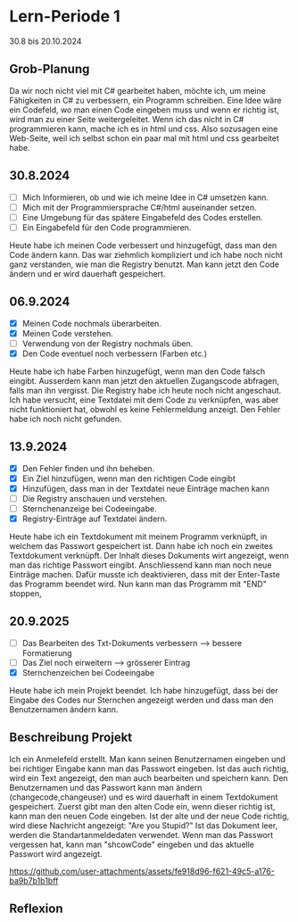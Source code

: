 # Lern-Periode 1

30.8 bis 20.10.2024

## Grob-Planung

Da wir noch nicht viel mit C# gearbeitet haben, möchte ich, um meine Fähigkeiten in C# zu verbessern, ein Programm schreiben. Eine Idee wäre ein Codefeld, wo man einen Code eingeben muss und wenn er richtig ist, wird man zu einer Seite weitergeleitet. Wenn ich das nicht in C# programmieren kann, mache ich es in html und css. Also sozusagen eine Web-Seite, weil ich selbst schon ein paar mal mit html und css gearbeitet habe.

## 30.8.2024
- [ ] Mich Informieren, ob und wie ich meine Idee in C# umsetzen kann.
- [ ] Mich mit der Programmiersprache C#/html auseinander setzen.
- [ ] Eine Umgebung für das spätere Eingabefeld des Codes erstellen.
- [ ] Ein Eingabefeld für den Code programmieren.

Heute habe ich meinen Code verbessert und hinzugefügt, dass man den Code ändern kann. Das war ziehmlich kompliziert und ich habe noch nicht ganz verstanden, wie man die Registry benutzt. Man kann jetzt den Code ändern und er wird dauerhaft gespeichert.

## 06.9.2024

- [x] Meinen Code nochmals überarbeiten.
- [x] Meinen Code verstehen.
- [ ] Verwendung von der Registry nochmals üben.
- [x] Den Code eventuel noch verbessern (Farben etc.)

Heute habe ich habe Farben hinzugefügt, wenn man den Code falsch eingibt. Ausserdem kann man jetzt den aktuellen Zugangscode abfragen, falls man ihn vergisst. Die Registry habe ich heute noch nicht angeschaut. Ich habe versucht, eine Textdatei mit dem Code zu verknüpfen, was aber nicht funktioniert hat, obwohl es keine Fehlermeldung anzeigt. Den Fehler habe ich noch nicht gefunden.

## 13.9.2024

- [x] Den Fehler finden und ihn beheben.
- [x] Ein Ziel hinzufügen, wenn man den richtigen Code eingibt
- [x] Hinzufügen, dass man in der Textdatei neue Einträge machen kann
- [ ] Die Registry anschauen und verstehen.
- [ ] Sternchenanzeige bei Codeeingabe.
- [x] Registry-Einträge auf Textdatei ändern.

Heute habe ich ein Textdokument mit meinem Programm verknüpft, in welchem das Passwort gespeichert ist. Dann habe ich noch ein zweites Textdokument verknüpft. Der Inhalt dieses Dokuments wirt angezeigt, wenn man das richtige Passwort eingibt. Anschliessend kann man noch neue Einträge machen. Dafür musste ich deaktivieren, dass mit der Enter-Taste das Programm beendet wird. Nun kann man das Programm mit "END" stoppen,

## 20.9.2025

- [ ] Das Bearbeiten des Txt-Dokuments verbessern --> bessere Formatierung
- [ ] Das Ziel noch eirweitern --> grösserer Eintrag
- [x] Sternchenzeichen bei Codeeingabe

Heute habe ich mein Projekt beendet. Ich habe hinzugefügt, dass bei der Eingabe des Codes nur Sternchen angezeigt werden und dass man den Benutzernamen ändern kann.

## Beschreibung Projekt

Ich ein Anmelefeld erstellt. Man kann seinen Benutzernamen eingeben und bei richtiger Eingabe kann man das Passwort eingeben. Ist das auch richtig, wird ein Text angezeigt, den man auch bearbeiten und speichern kann. Den Benutzernamen und das Passwort kann man ändern (changecode,changeuser) und es wird dauerhaft in einem Textdokument gespeichert. Zuerst gibt man den alten Code ein, wenn dieser richtig ist, kann man den neuen Code eingeben. Ist der alte und der neue Code richtig, wird diese Nachricht angezeigt: "Are you Stupid?" Ist das Dokument leer, werden die Standartanmeldedaten verwendet. Wenn man das Passwort vergessen hat, kann man "shcowCode" eingeben und das aktuelle Passwort wird angezeigt.

https://github.com/user-attachments/assets/fe918d96-f621-49c5-a176-ba9b7b1b1bff




## Reflexion




